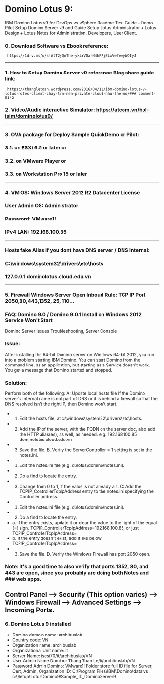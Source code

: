 # Domino Lotus 9:
 IBM Domino Lotus v9 for DevOps vs vSphere
 Readme Text Guide - Demo Pilot Setup Domino Server v9  and Guide Setup Lotus Administrator + Lotus Design + Lotus Notes  for Administration, Developers, User Client.
###  0. Download Software vs Ebook reference: 
     https://1drv.ms/u/s!AtT2yQnThe-ykLYVDa-N4hFPjELxVw?e=yWQIyJ
---
###  1. How to Setup Domino Server v9 reference Blog share guide link: 
     https://thangletoan.wordpress.com/2016/04/11/ibm-domino-lotus-v-lotus-notes-client-chay-trn-nen-private-cloud-nhu-the-no/### comment-5142
###  2. Video/Audio interactive Simulator: https://atcom.vn/hol-isim/dominolotus9/
---
###  3. OVA package for Deploy Sample QuickDemo or Pilot: 
### 	3.1. on ESXi 6.5 or later or 
### 	3.2. on VMware Player or 
### 	3.3. on Workstation Pro 15 or later  
--- 
###  4. VM OS: Windows Server 2012 R2 Datacenter License
###  		User Admin OS: Administrator
###  		Password: VMware1!
###  IPv4 LAN: 192.168.100.85
---
###  Hosts fake Alias if you dont have DNS server / DNS Internal:
###  C:\windows\system32\drivers\etc\hosts
###  127.0.0.1  dominolotus.cloud.edu.vn
--- 
###  5. Firewall Windows Server Open Inboud Rule: TCP IP Port 2050,80,443,1352, 25, 110...
###  FAQ: Domino 9.0 / Domino 9.0.1 Install on Windows 2012 Service Won't Start
Domino Server Issues Troubleshooting, Server Console 

### Issue:
  After installing the 64-bit Domino server on Windows 64-bit 2012, you run into a problem starting IBM Domino. You can 
  start Domino from the command line, as an application, but starting as a Service doesn't work. You get a message that Domino started and stopped.

###  Solution:
   Perform both of the following:
   A: Update local hosts file
   If the Domino server's internal name is not part of DNS or it is behind a firewall so that the DNS resolved isn't the 
   right IP, then Domino won't start.
-  1. Edit the hosts file, at c:\windows\system32\drivers\etc\hosts.
-  2. Add the IP of the server, with the FQDN on the server doc, also add the HTTP alias(es), as well, as needed.
  e.g. 192.168.100.85 dominolotus.cloud.edu.vn
-  3. Save the file.
   B. Verify the ServerController = 1 setting is set in the notes.ini.
-  1. Edit the notes.ini file (e.g. d:\lotus\domino\notes.ini).
-  2. Do a find to locate the entry.
-  3. Change from 0 to 1, if the value is not already a 1.
   C: Add the TCPIP_ControllerTcpIpAddress entry to the notes.ini specifying the Controller address.
-  1. Edit the notes.ini file (e.g. d:\lotus\domino\notes.ini).
-  2. Do a find to locate the entry.
-  a. If the entry exists, update it or clear the value to the right of the equal (=) sign.
  TCPIP_ControllerTcpIpAddress=192.168.100.85, or just TCPIP_ControllerTcpIpAddress=
-  b. If the entry doesn't exist, add it like below: TCPIP_ControllerTcpIpAddress=
-  3. Save the file.
   D. Verify the Windows Firewall has port 2050 open.
###  Note: It's a good time to also verify that ports 1352, 80, and 443 are open, since you probably are doing both Notes and ###  web apps.
   Control Panel --> Security (This option varies) --> Windows Firewall --> Advanced Settings --> Incoming Ports.
---
###  6. Domino Lotus 9 installed
-  Domino domain name: archibuslab
-  Country code: VN
-  Organization name: archibuslab
-  Organizational Unit name: it
-  Server Name: iscsi70/it/archibuslab/VN
-  User Admin Name Domino: Thang Toan Le/it/archibuslab/VN
-  Password Admin Domino: VMware1!
   Folder store full ID file for Server, Cert, Admin, Organization ID: C:\Program Files\IBM\Domino\data vs c:\Setup\LotusDomino9\Sample_ID_DominoServer9
